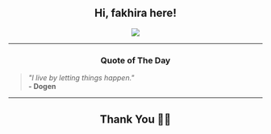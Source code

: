 <h2 align="center"> Hi, fakhira here!</h2>

<p align="center">
<a href="https://github.com/fakhiralkda" alt="github streak"><img src="https://dvst-streak.herokuapp.com/?user=fakhiralkda&theme=tokyonight&fire=DD472C"></a>
</p>

<hr>
<h3 align="center">Quote of The Day</h3>
<p align="center">
<blockquote>
<i>"I live by letting things happen."</i>
<br>
<b>- Dogen</b>
</blockquote>
</p>


<hr>
<h2 align="center">Thank You 🙏🏼</h2>

